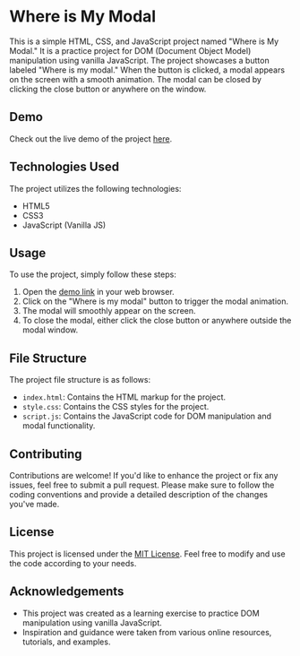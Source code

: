 # Where is My Modal

This is a simple HTML, CSS, and JavaScript project named "Where is My Modal." It is a practice project for DOM (Document Object Model) manipulation using vanilla JavaScript. The project showcases a button labeled "Where is my modal." When the button is clicked, a modal appears on the screen with a smooth animation. The modal can be closed by clicking the close button or anywhere on the window.

## Demo

Check out the live demo of the project [here](https://mjunaid648.github.io/where-is-my-modal/).

## Technologies Used

The project utilizes the following technologies:

- HTML5
- CSS3
- JavaScript (Vanilla JS)

## Usage

To use the project, simply follow these steps:

1. Open the [demo link](https://mjunaid648.github.io/where-is-my-modal/) in your web browser.
2. Click on the "Where is my modal" button to trigger the modal animation.
3. The modal will smoothly appear on the screen.
4. To close the modal, either click the close button or anywhere outside the modal window.

## File Structure

The project file structure is as follows:

- `index.html`: Contains the HTML markup for the project.
- `style.css`: Contains the CSS styles for the project.
- `script.js`: Contains the JavaScript code for DOM manipulation and modal functionality.

## Contributing

Contributions are welcome! If you'd like to enhance the project or fix any issues, feel free to submit a pull request. Please make sure to follow the coding conventions and provide a detailed description of the changes you've made.

## License

This project is licensed under the [MIT License](LICENSE). Feel free to modify and use the code according to your needs.

## Acknowledgements

- This project was created as a learning exercise to practice DOM manipulation using vanilla JavaScript.
- Inspiration and guidance were taken from various online resources, tutorials, and examples.
